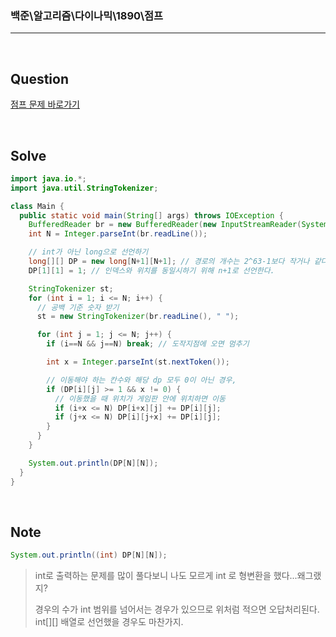 ### 백준\알고리즘\다이나믹\1890\점프

---

<br/>

## Question

[점프 문제 바로가기](https://www.acmicpc.net/problem/1890)

<br/>

## Solve

```java
import java.io.*;
import java.util.StringTokenizer;

class Main {
  public static void main(String[] args) throws IOException {
    BufferedReader br = new BufferedReader(new InputStreamReader(System.in));
    int N = Integer.parseInt(br.readLine());

    // int가 아닌 long으로 선언하기
    long[][] DP = new long[N+1][N+1]; // 경로의 개수는 2^63-1보다 작거나 같다.
    DP[1][1] = 1; // 인덱스와 위치를 동일시하기 위해 n+1로 선언한다.

    StringTokenizer st;
    for (int i = 1; i <= N; i++) {
      // 공백 기준 숫자 받기
      st = new StringTokenizer(br.readLine(), " ");

      for (int j = 1; j <= N; j++) {
        if (i==N && j==N) break; // 도작지점에 오면 멈추기

        int x = Integer.parseInt(st.nextToken());

        // 이동해야 하는 칸수와 해당 dp 모두 0이 아닌 경우,
        if (DP[i][j] >= 1 && x != 0) {
          // 이동했을 때 위치가 게임판 안에 위치하면 이동
          if (i+x <= N) DP[i+x][j] += DP[i][j];
          if (j+x <= N) DP[i][j+x] += DP[i][j];
        }
      }
    }

    System.out.println(DP[N][N]);
  }
}
```

<br/>

## Note

```java
System.out.println((int) DP[N][N]);
```

> int로 출력하는 문제를 많이 풀다보니 나도 모르게 int 로 형변환을 했다...왜그랬지?
>
> 경우의 수가 int 범위를 넘어서는 경우가 있으므로 위처럼 적으면 오답처리된다. int[][] 배열로 선언했을 경우도 마찬가지.
